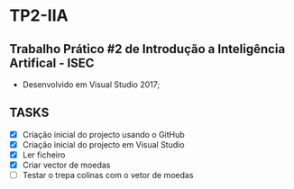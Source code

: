 # TP2-IIA 
## Trabalho Prático #2 de Introdução a Inteligência Artifical - ISEC

* Desenvolvido em Visual Studio 2017;

## TASKS
- [x] Criação inicial do projecto usando o GitHub
- [x] Criação inicial do projecto em Visual Studio
- [x] Ler ficheiro
- [x] Criar vector de moedas
- [ ] Testar o trepa colinas com o vetor de moedas
